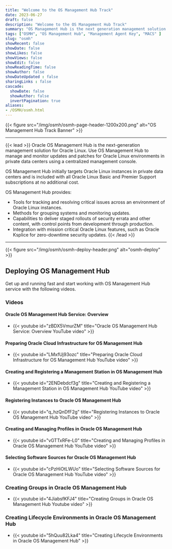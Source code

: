 ```yaml
---
title: "Welcome to the OS Management Hub Track"
date: 2023-06-27
draft: false
description: "Welcome to the OS Management Hub Track"
summary: "OS Management Hub is the next generation management solution for Oracle Linux. This track provides a learning path with step-by-step instructions and guidance for using the service.  Oracle OS Management Hub is used to manage and monitor updates and patches for the operating system environments in private data centers through a single management console. It simplifies the provisioning and maintaining of large deployments of physical servers and virtual machines that span public cloud and private data centers."
tags: ["OSMH", "OS Management Hub", "Management Agent Key", "MACS" ]
slug: "osmh"
showRecent: false
showDate: false
showLikes: false
showViews: false
showEdit: false
showReadingTime: false
showAuthor: false
showDateUpdated : false
sharingLinks : false
cascade:
  showDate: false
  showAuthor: false
  invertPagination: true
aliases:
- /OSMH/osmh.html
---
```


{{< figure src="/img/osmh/osmh-page-header-1200x200.png" alt="OS Management Hub Track Banner" >}}

---

{{< lead >}} Oracle OS Management Hub is the next-generation management solution for Oracle Linux. Use OS Management Hub to manage and monitor updates and patches for Oracle Linux environments in private data centers using a centralized management console.

OS Management Hub initially targets Oracle Linux instances in private data centers and is included with all Oracle Linux Basic and Premier Support subscriptions at no additional cost.

OS Management Hub provides:

- Tools for tracking and resolving critical issues across an environment of Oracle Linux instances.
- Methods for grouping systems and monitoring updates.
- Capabilities to deliver staged rollouts of security errata and other content, with control points from development through production.
- Integration with mission critical Oracle Linux features, such as Oracle Ksplice for zero-downtime security updates. {{< /lead >}}

---

{{< figure src="/img/osmh/osmh-deploy-header.png" alt="osmh-deploy" >}}

## Deploying OS Management Hub

Get up and running fast and start working with OS Management Hub service with the following videos.

### Videos

#### Oracle OS Management Hub Service: Overview

- {{< youtube id="zBDX5VmurZM" title="Oracle OS Management Hub Service: Overview YouTube video" >}}

#### Preparing Oracle Cloud Infrastructure for OS Management Hub

- {{< youtube id="LMxfUj93ozc" title="Preparing Oracle Cloud Infrastructure for OS Management Hub YouTube video" >}}

#### Creating and Registering a Management Station in OS Management Hub

- {{< youtube id="2ENDebdcf3g" title="Creating and Registering a Management Station in OS Management Hub YouTube video" >}}

#### Registering Instances to Oracle OS Management Hub

- {{< youtube id="q_hzQnDfF2g" title="Registering Instances to Oracle OS Management Hub YouTube video" >}}

#### Creating and Managing Profiles in Oracle OS Management Hub

- {{< youtube id="vGTTxRFe-L0" title="Creating and Managing Profiles in Oracle OS Management Hub YouTube video" >}}

#### Selecting Software Sources for Oracle OS Management Hub

- {{< youtube id="cPzHiOtLWUo" title="Selecting Software Sources for Oracle OS Management Hub YouTube video" >}}

### Creating Groups in Oracle OS Management Hub

- {{< youtube id="4JiabsfKFJ4" title="Creating Groups in Oracle OS Management Hub Youtube video" >}}

### Creating Lifecycle Environments in Oracle OS Management Hub

- {{< youtube id="5hQuu82Lka4" title="Creating Lifecycle Environments in Oracle OS Management Hub" >}}
